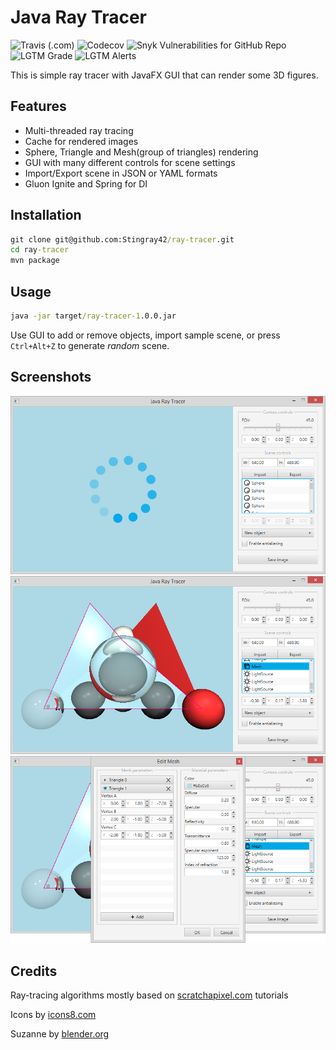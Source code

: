 # Java Ray Tracer

![Travis (.com)](https://img.shields.io/travis/com/Stingray42/ray-tracer)
![Codecov](https://img.shields.io/codecov/c/github/Stingray42/ray-tracer)
![Snyk Vulnerabilities for GitHub Repo](https://img.shields.io/snyk/vulnerabilities/github/Stingray42/ray-tracer)
![LGTM Grade](https://img.shields.io/lgtm/grade/java/github/Stingray42/ray-tracer)
![LGTM Alerts](https://img.shields.io/lgtm/alerts/github/Stingray42/ray-tracer)

This is simple ray tracer with JavaFX GUI that can render some 3D figures. 

## Features

- Multi-threaded ray tracing
- Cache for rendered images
- Sphere, Triangle and Mesh(group of triangles) rendering
- GUI with many different controls for scene settings
- Import/Export scene in JSON or YAML formats
- Gluon Ignite and Spring for DI

## Installation
```cmd
git clone git@github.com:Stingray42/ray-tracer.git
cd ray-tracer
mvn package
```

## Usage
```cmd
java -jar target/ray-tracer-1.0.0.jar
```
Use GUI to add or remove objects, import sample scene, or press `Ctrl+Alt+Z` to generate *random* scene.

## Screenshots
![](https://raw.githubusercontent.com/Stingray42/ray-tracer/master/src/main/resources/screenshots/0.png)
![](https://raw.githubusercontent.com/Stingray42/ray-tracer/master/src/main/resources/screenshots/1.png)
![](https://raw.githubusercontent.com/Stingray42/ray-tracer/master/src/main/resources/screenshots/2.png)

## Credits

Ray-tracing algorithms mostly based on [scratchapixel.com](https://www.scratchapixel.com/) tutorials

Icons by [icons8.com](https://icons8.com/)

Suzanne by [blender.org](https://www.blender.org/)